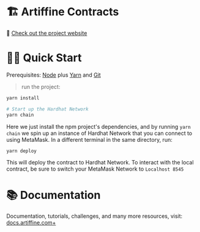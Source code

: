 # 🏗 Artiffine Contracts

👀 [Check out the project website](https://artiffine.com/)

# 🏄‍♂️ Quick Start

Prerequisites: [Node](https://nodejs.org/en/download/) plus [Yarn](https://classic.yarnpkg.com/en/docs/install/) and [Git](https://git-scm.com/downloads)

> run the project:

```bash
yarn install

# Start up the Hardhat Network
yarn chain
```

Here we just install the npm project's dependencies, and by running `yarn chain` we spin up an instance of Hardhat Network that you can connect to using MetaMask. In a different terminal in the same directory, run:

```bash
yarn deploy
```

This will deploy the contract to Hardhat Network.
To interact with the local contract, be sure to switch your MetaMask Network to `Localhost 8545`

# 📚 Documentation

Documentation, tutorials, challenges, and many more resources, visit: [docs.artiffine.com+](https://docs.artiffine.com)
